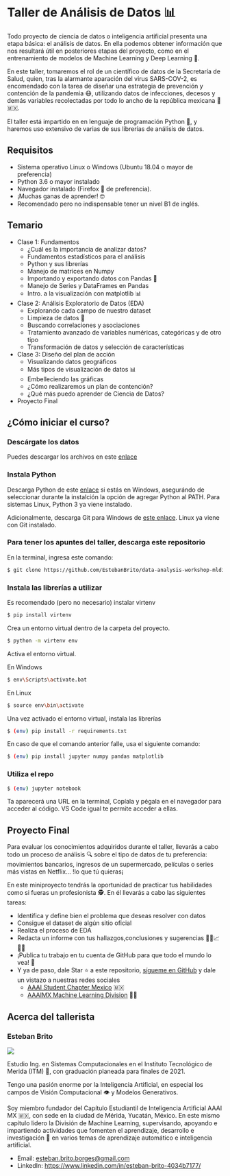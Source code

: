 # Taller de Análisis de Datos 📊 #

Todo proyecto de ciencia de datos o inteligencia artificial presenta una etapa básica: el análisis de datos. En ella podemos obtener información que nos resultará útil en posteriores etapas del proyecto, como en el entrenamiento de modelos de Machine Learning y Deep Learning 🧠.

En este taller, tomaremos el rol de un científico de datos de la Secretaría de Salud, quien, tras la alarmante aparación del virus SARS-COV-2,
es encomendado con la tarea de diseñar una estrategia de prevención y contención de la pandemia 😷, utilizando datos de infecciones, decesos y demás variables recolectadas por todo lo ancho de la república mexicana 🦅 🇲🇽.

El taller está impartido en en lenguaje de programación Python 🐍, y haremos uso extensivo de varias de sus librerías de análisis de datos.

## Requisitos ##

* Sistema operativo Linux o Windows (Ubuntu 18.04 o mayor de preferencia)
* Python 3.6 o mayor instalado
* Navegador instalado (Firefox 🦊 de preferencia).
* ¡Muchas ganas de aprender! 🤓
* Recomendado pero no indispensable tener un nivel B1 de inglés.

## Temario ##

* Clase 1: Fundamentos
    * ¿Cuál es la importancia de analizar datos?
    * Fundamentos estadísticos para el análisis
    * Python y sus librerías
    * Manejo de matrices en Numpy
    * Importando y exportando datos con Pandas 🐼
    * Manejo de Series y DataFrames en Pandas
    * Intro. a la visualización con matplotlib 📊
* Clase 2: Análisis Exploratorio de Datos (EDA)
    * Explorando cada campo de nuestro dataset
    * Limpieza de datos 🧹
    * Buscando correlaciones y asociaciones
    * Tratamiento avanzado de variables numéricas, categóricas y de otro tipo
    * Transformación de datos y selección de características
* Clase 3: Diseño del plan de acción
    * Visualizando datos geográficos
    * Más tipos de visualización de datos 📊
    * Embelleciendo las gráficas
    * ¿Cómo realizaremos un plan de contención?
    * ¿Qué más puedo aprender de Ciencia de Datos?
* Proyecto Final

## ¿Cómo iniciar el curso? ##

### Descárgate los datos ###

Puedes descargar los archivos en este [enlace](https://datos.gob.mx/busca/dataset/informacion-referente-a-casos-covid-19-en-mexico)

### Instala Python ###

Descarga Python de este [enlace](https://www.python.org/downloads/) si estás en Windows, asegurándo de seleccionar durante la instalción la opción de agregar Python al PATH. Para sistemas Linux, Python 3 ya viene instalado.

Adicionalmente, descarga Git para Windows de [este enlace](https://git-scm.com/download/win). Linux ya viene con Git instalado.

### Para tener los apuntes del taller, descarga este repositorio ####

En la terminal, ingresa este comando:

```bash
$ git clone https://github.com/EstebanBrito/data-analysis-workshop-mldiv
```

### Instala las librerías a utilizar ###

Es recomendado (pero no necesario) instalar virtenv

```bash
$ pip install virtenv
```

Crea un entorno virtual dentro de la carpeta del proyecto.

```bash
$ python -m virtenv env
```

Activa el entorno virtual.

En Windows

```bash
$ env\Scripts\activate.bat
```

En Linux

```bash
$ source env\bin\activate
```

Una vez activado el entorno virtual, instala las librerías

```bash
$ (env) pip install -r requirements.txt
```

En caso de que el comando anterior falle, usa el siguiente comando:

```bash
$ (env) pip install jupyter numpy pandas matplotlib
```

### Utiliza el repo ###

```bash
$ (env) jupyter notebook
```

Ta aparecerá una URL en la terminal, Copíala y pégala en el navegador para acceder al código. VS Code igual te permite acceder a ellas.

## Proyecto Final ##

Para evaluar los conocimientos adquiridos durante el taller, llevarás a cabo todo un proceso de análisis 🔍 sobre el tipo de datos de tu preferencia: movimientos bancarios, ingresos de un supermercado, 
películas o series más vistas en Netflix... !lo que tú quieras¡

En este miniproyecto tendrás la oportunidad de practicar tus habilidades como si fueras un profesionista 🕵️. En él llevarás a cabo las siguientes tareas:

* Identifica y define bien el problema que deseas resolver con datos
* Consigue el dataset de algún sitio oficial
* Realiza el proceso de EDA
* Redacta un informe con tus hallazgos,conclusiones y sugerencias 🙋‍♀️📈🙋‍♂️
* ¡Publica tu trabajo en tu cuenta de GitHub para que todo el mundo lo vea! 🤗
* Y ya de paso, dale Star ⭐ a este repositorio, [sígueme en GitHub](https://github.com/EstebanBrito) y dale un vistazo a nuestras redes sociales
    * [AAAI Student Chapter Mexico](https://www.facebook.com/aaaimx/) 🇲🇽
    * [AAAIMX Machine Learning Division](https://www.facebook.com/AAAI-MX-Machine-Learning-Division-104091694631166/) 🧠🐺

## Acerca del tallerista ##

### Esteban Brito ###

![](https://avatars1.githubusercontent.com/u/42627807?s=200&u=2e328af42f1f04427c1ca044f58b4ae1a85ef1d4&v=4)

Estudio Ing. en Sistemas Computacionales en el Instituto Tecnológico de Merida (ITM) 🐺, con graduación planeada para finales de 2021.

Tengo una pasión enorme por la Inteligencia Artificial, en especial los campos de Visión Computacional 👁️ y Modelos Generativos.

Soy miembro fundador del Capítulo Estudiantil de Inteligencia Artificial AAAI MX 🇲🇽, con sede en la ciudad de Mérida, Yucatán, México. En este mismo capítulo lidero la División de Machine Learning, supervisando, apoyando e impartiendo actividades que fomenten el aprendizaje, desarrollo e investigación 🔬 en varios temas de aprendizaje automático e inteligencia artificial.

* Email: esteban.brito.borges@gmail.com
* LinkedIn: https://www.linkedin.com/in/esteban-brito-4034b7177/
